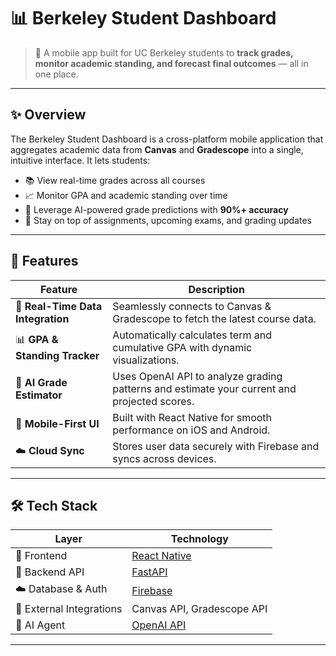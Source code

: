 # 📊 Berkeley Student Dashboard

> 🚀 A mobile app built for UC Berkeley students to **track grades, monitor academic standing, and forecast final outcomes** — all in one place.

---

## ✨ Overview

The Berkeley Student Dashboard is a cross-platform mobile application that aggregates academic data from **Canvas** and **Gradescope** into a single, intuitive interface. It lets students:

- 📚 View real-time grades across all courses  
- 📈 Monitor GPA and academic standing over time  
- 🤖 Leverage AI-powered grade predictions with **90%+ accuracy**  
- 🔔 Stay on top of assignments, upcoming exams, and grading updates

---

## 🧠 Features

| Feature | Description |
|--------|------------|
| 🔌 **Real-Time Data Integration** | Seamlessly connects to Canvas & Gradescope to fetch the latest course data. |
| 📊 **GPA & Standing Tracker** | Automatically calculates term and cumulative GPA with dynamic visualizations. |
| 🤖 **AI Grade Estimator** | Uses OpenAI API to analyze grading patterns and estimate your current and projected scores. |
| 📱 **Mobile-First UI** | Built with React Native for smooth performance on iOS and Android. |
| ☁️ **Cloud Sync** | Stores user data securely with Firebase and syncs across devices. |

---

## 🛠️ Tech Stack

| Layer | Technology |
|------|------------|
| 📱 Frontend | [React Native](https://reactnative.dev/) |
| 🧠 Backend API | [FastAPI](https://fastapi.tiangolo.com/) |
| ☁️ Database & Auth | [Firebase](https://firebase.google.com/) |
| 🔗 External Integrations | Canvas API, Gradescope API |
| 🤖 AI Agent | [OpenAI API](https://platform.openai.com/) |

---
